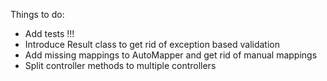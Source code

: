 Things to do:
  * Add tests !!!
  * Introduce Result class to get rid of exception based validation
  * Add missing mappings to AutoMapper and get rid of manual mappings
  * Split controller methods to multiple controllers
